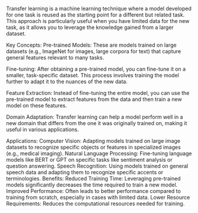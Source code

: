 Transfer learning is a machine learning technique where a model developed for one task is reused as the starting point for a different but related task. This approach is particularly useful when you have limited data for the new task, as it allows you to leverage the knowledge gained from a larger dataset.

Key Concepts:
Pre-trained Models: These are models trained on large datasets (e.g., ImageNet for images, large corpora for text) that capture general features relevant to many tasks.

Fine-tuning: After obtaining a pre-trained model, you can fine-tune it on a smaller, task-specific dataset. This process involves training the model further to adapt it to the nuances of the new data.

Feature Extraction: Instead of fine-tuning the entire model, you can use the pre-trained model to extract features from the data and then train a new model on these features.

Domain Adaptation: Transfer learning can help a model perform well in a new domain that differs from the one it was originally trained on, making it useful in various applications.

Applications:
Computer Vision: Adapting models trained on large image datasets to recognize specific objects or features in specialized images (e.g., medical imaging).
Natural Language Processing: Fine-tuning language models like BERT or GPT on specific tasks like sentiment analysis or question answering.
Speech Recognition: Using models trained on general speech data and adapting them to recognize specific accents or terminologies.
Benefits:
Reduced Training Time: Leveraging pre-trained models significantly decreases the time required to train a new model.
Improved Performance: Often leads to better performance compared to training from scratch, especially in cases with limited data.
Lower Resource Requirements: Reduces the computational resources needed for training.
